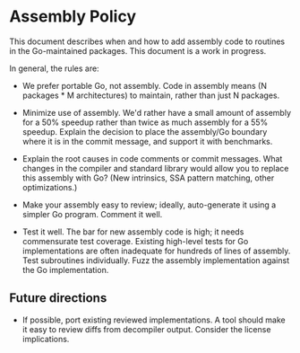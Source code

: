 # Assembly Policy

This document describes when and how to add assembly code to routines in the Go-maintained packages. This document is a work in progress.

In general, the rules are:

* We prefer portable Go, not assembly. Code in assembly means (N packages * M architectures) to maintain, rather than just N packages.

* Minimize use of assembly. We'd rather have a small amount of assembly for a 50% speedup rather than twice as much assembly for a 55% speedup. Explain the decision to place the assembly/Go boundary where it is in the commit message, and support it with benchmarks.

* Explain the root causes in code comments or commit messages. What changes in the compiler and standard library would allow you to replace this assembly with Go? (New intrinsics, SSA pattern matching, other optimizations.)

* Make your assembly easy to review; ideally, auto-generate it using a simpler Go program. Comment it well.

* Test it well. The bar for new assembly code is high; it needs commensurate test coverage. Existing high-level tests for Go implementations are often inadequate for hundreds of lines of assembly. Test subroutines individually. Fuzz the assembly implementation against the Go implementation.

## Future directions

* If possible, port existing reviewed implementations. A tool should make it easy to review diffs from decompiler output. Consider the license implications.
